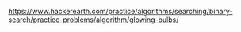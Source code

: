 https://www.hackerearth.com/practice/algorithms/searching/binary-search/practice-problems/algorithm/glowing-bulbs/
